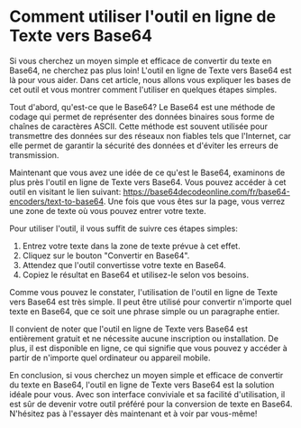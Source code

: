 Comment utiliser l'outil en ligne de Texte vers Base64
======================================================

Si vous cherchez un moyen simple et efficace de convertir du texte en Base64, ne cherchez pas plus loin! L'outil en ligne de Texte vers Base64 est là pour vous aider. Dans cet article, nous allons vous expliquer les bases de cet outil et vous montrer comment l'utiliser en quelques étapes simples.

Tout d'abord, qu'est-ce que le Base64? Le Base64 est une méthode de codage qui permet de représenter des données binaires sous forme de chaînes de caractères ASCII. Cette méthode est souvent utilisée pour transmettre des données sur des réseaux non fiables tels que l'Internet, car elle permet de garantir la sécurité des données et d'éviter les erreurs de transmission.

Maintenant que vous avez une idée de ce qu'est le Base64, examinons de plus près l'outil en ligne de Texte vers Base64. Vous pouvez accéder à cet outil en visitant le lien suivant: <https://base64decodeonline.com/fr/base64-encoders/text-to-base64>. Une fois que vous êtes sur la page, vous verrez une zone de texte où vous pouvez entrer votre texte.

Pour utiliser l'outil, il vous suffit de suivre ces étapes simples:

1. Entrez votre texte dans la zone de texte prévue à cet effet.
2. Cliquez sur le bouton "Convertir en Base64".
3. Attendez que l'outil convertisse votre texte en Base64.
4. Copiez le résultat en Base64 et utilisez-le selon vos besoins.

Comme vous pouvez le constater, l'utilisation de l'outil en ligne de Texte vers Base64 est très simple. Il peut être utilisé pour convertir n'importe quel texte en Base64, que ce soit une phrase simple ou un paragraphe entier.

Il convient de noter que l'outil en ligne de Texte vers Base64 est entièrement gratuit et ne nécessite aucune inscription ou installation. De plus, il est disponible en ligne, ce qui signifie que vous pouvez y accéder à partir de n'importe quel ordinateur ou appareil mobile.

En conclusion, si vous cherchez un moyen simple et efficace de convertir du texte en Base64, l'outil en ligne de Texte vers Base64 est la solution idéale pour vous. Avec son interface conviviale et sa facilité d'utilisation, il est sûr de devenir votre outil préféré pour la conversion de texte en Base64. N'hésitez pas à l'essayer dès maintenant et à voir par vous-même!